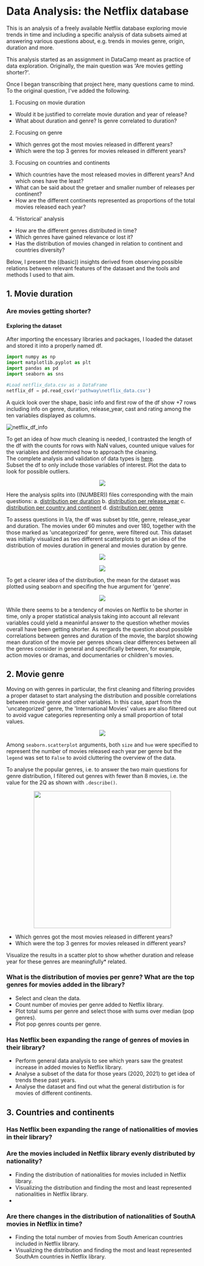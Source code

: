# Data Analysis: the Netflix database

This is an analysis of a freely available Netflix database exploring movie trends in time and including a specific analysis of data subsets aimed at answering various questions about, e.g. trends in movies genre, origin, duration and more.

This analysis started as an assignment in DataCamp meant as practice of data exploration. Originally, the main question was 'Are movies getting shorter?'.

Once I began transcribing that project here, many questions came to mind. To the original question, I've added the following.
1. Focusing on movie duration
- Would it be justified to correlate movie duration and year of release? 
- What about duration and genre? Is genre correlated to duration?
2. Focusing on genre
- Which genres got the most movies released in different years?
- Which were the top 3 genres for movies released in different years?
3. Focusing on countries and continents
- Which countries have the most released movies in different years? And which ones have the least?
- What can be said about the gretaer and smaller number of releases per continent?
- How are the different continents represented as proportions of the total movies released each year?
4. 'Historical' analysis
- How are the different genres distributed in time?
- Which genres have gained relevance or lost it?
- Has the distribution of movies changed in relation to continent and countries diversity?

Below, I present the ((basic)) insights derived from observing possible relations between relevant features of the datasaet and the tools and methods I used to that aim.
## 1. Movie duration
### Are movies getting shorter? 
#### Exploring the dataset
After importing the encessary libraries and packages, I loaded the dataset and stored it into a properly named df.

```python
import numpy as np
import matplotlib.pyplot as plt
import pandas as pd
import seaborn as sns

#Load netflix_data.csv as a DataFrame
netflix_df = pd.read_csv(r'pathway\netflix_data.csv')
```
A quick look over the shape, basic info and first row of the df show +7 rows including info on genre, duration, release_year, cast and rating among the ten variables displayed as columns.

![netflix_df_info](https://github.com/user-attachments/assets/cb591c1c-9f93-48ee-8649-fff3529309da)

To get an idea of how much cleaning is needed, I contrasted the length of the df with the counts for rows with NaN values, counted unique values for the variables and determined how to approach the cleaning. <br /> The complete analysis and validation of data types is [here](code/NaN_movies.py).<br />
Subset the df to only include those variables of interest. Plot the data to look for possible outliers.

<p align="center">
<img src="https://github.com/user-attachments/assets/c4d5e02e-9f12-4a26-af17-f2d42a5c0f5b">
</p>

Here the analysis splits into ((NUMBER)) files corresponding with the main questions:
a. [distribution per duration](code/duration_years.py) 
b. [distribution per release_year](code/movies_release.py)
c. [distribution per country and continent](code/movies_distrib_country.py)
d. [distribution per genre](code/movies_distrib_genre.py)

To assess questions in 1/a, the df was subset by title, genre, release_year and duration. The movies under 60 minutes and over 180, together with the those marked as 'uncategorized' for genre, were filtered out. This dataset was initially visualized as two different scatterplots to get an idea of the distribution of movies duration in general and movies duration by genre.<br />

<p align="center">
<img src="images/dur_rel_filt.png">
</p>

<p align="center">
<img src="images/dur_rel.png">
</p>

To get a clearer idea of the distribution, the mean for the dataset was plotted using seaborn and specifing the hue argument for 'genre'.
<p align="center">
<img src="images/mean_dur_genre.png">
</p>

While there seems to be a tendency of movies on Netflix to be shorter in time, only a proper statistical analysis taking into account all relevant variables could yield a meaninful answer to the question whether movies overall have been getting shorter. As rergards the question about possible correlations between genres and duration of the movie, the barplot showing mean duration of the movie per genres shows clear differences between all the genres consider in general and specifically between, for example, action movies or dramas, and documentaries or children's movies.

## 2. Movie genre
Moving on with genres in particular, the first cleaning and filtering provides a proper dataset to start analysing the distribution and possible correlations between movie genre and other variables. In this case, apart from the 'uncategorized' genre, the 'International Movies' values are also filtered out to avoid vague categories representing only a small proportion of total values. 

<p align="center">
<img src="images/tot_movies_genre.png">
</p>

Among `seaborn.scatterplot` arguments, both `size` and `hue` were specified to represent the number of movies released each year per genre but the `legend` was set to `False` to avoid cluttering the overview of the data.

To analyse the popular genres, i.e. to answer the two main questions for genre distribution, I filtered out genres with fewer than 8 movies, i.e. the value for the 2Q as shown with `.describe()`.
<p align="center">
<img src="images/genre_describe.png" width=360 length=240>
</p>

- Which genres got the most movies released in different years?
- Which were the top 3 genres for movies released in different years?

Visualize the results in a scatter plot to show whether duration and release year for these genres are meaningfully* related.
  
### What is the distribution of movies per genre? What are the top genres for movies added in the library?
- Select and clean the data.
- Count number of movies per genre added to Netflix library.
- Plot total sums per genre and select those with sums over median (pop genres).
- Plot pop genres counts per genre.

### Has Netflix been expanding the range of genres of movies in their library?

- Perform general data analysis to see which years saw the greatest increase in added movies to Netflix library.
- Analyse a subset of the data for those years (2020, 2021) to get idea of trends these past years.
- Analyse the dataset and find out what the general distirbution is for movies of different continents.

## 3. Countries and continents
### Has Netflix been expanding the range of nationalities of movies in their library?

### Are the movies included in Netflix library evenly distributed by nationality?
- Finding the distribution of nationalities for movies included in Netflix library.
- Visualizing the distribution and finding the most and least represented nationalities in Netflix library.
- 
### Are there changes in the distribution of nationalities of SouthA movies in Netflix in time?
- Finding the total number of movies from South American countries included in Netflix library.
- Visualizing the distribution and finding the most and least represented SouthAm countries in Netflix library.


